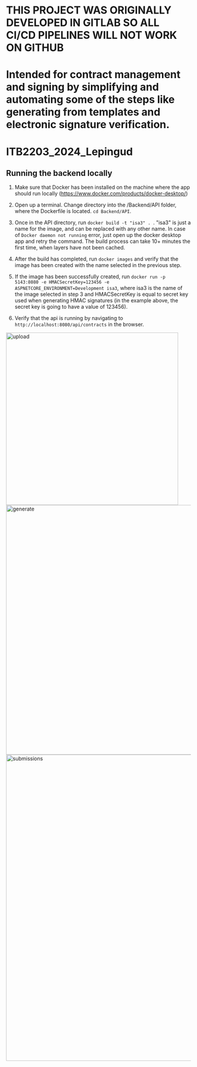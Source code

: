 # THIS PROJECT WAS ORIGINALLY DEVELOPED IN GITLAB SO ALL CI/CD PIPELINES WILL NOT WORK ON GITHUB

# Intended for contract management and signing by simplifying and automating some of the steps like generating from templates and electronic signature verification.

# ITB2203_2024_Lepingud

## Running the backend locally

1. Make sure that Docker has been installed on the machine where the app should run locally (https://www.docker.com/products/docker-desktop/)

2. Open up a terminal. Change directory into the /Backend/API folder, where the Dockerfile is located. `cd Backend/API`.

3. Once in the API directory, run `docker build -t "isa3" . `. "isa3" is just a name for the image, and can be replaced with any other name. In case of `Docker daemon not running` error, just open up the docker desktop app and retry the command. The build process can take 10+ minutes the first time, when layers have not been cached.

4. After the build has completed, run `docker images` and verify that the image has been created with the name selected in the previous step.

5. If the image has been successfully created, run `docker run -p 5143:8080 -e HMACSecretKey=123456 -e ASPNETCORE_ENVIRONMENT=Development isa3`, where isa3 is the name of the image selected in step 3 and HMACSecretKey is equal to secret key used when generating HMAC signatures (in the example above, the secret key is going to have a value of 123456).

6. Verify that the api is running by navigating to `http://localhost:8080/api/contracts` in the browser.

<img width="469" alt="upload" src="https://github.com/user-attachments/assets/aba7ae80-f659-47e3-8a5b-0bce2f49dba2" />
<img width="679" alt="generate" src="https://github.com/user-attachments/assets/81b15bc8-e38c-49a9-bd7d-b3af897fc1f7" />
<img width="833" alt="submissions" src="https://github.com/user-attachments/assets/7e2e4174-1470-4503-aadc-52713b3f0083" />
